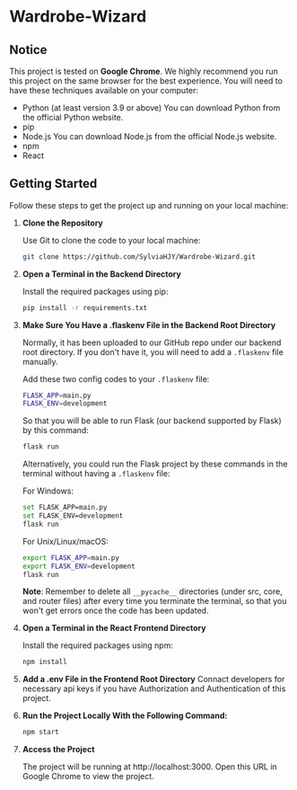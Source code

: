 # Wardrobe-Wizard

## Notice

This project is tested on **Google Chrome**. We highly recommend you run this project on the same browser for the best experience.
You will need to have these techniques available on your computer:
- Python (at least version 3.9 or above)
  You can download Python from the official Python website.
- pip
- Node.js
  You can download Node.js from the official Node.js website.
- npm
- React

## Getting Started

Follow these steps to get the project up and running on your local machine:

1. **Clone the Repository**

   Use Git to clone the code to your local machine:
   
   ```bash
   git clone https://github.com/SylviaHJY/Wardrobe-Wizard.git
   ```

2. **Open a Terminal in the Backend Directory**

   Install the required packages using pip:
   
   ```bash
   pip install -r requirements.txt
   ```

3. **Make Sure You Have a .flaskenv File in the Backend Root Directory**

   Normally, it has been uploaded to our GitHub repo under our backend root directory. If you don't have it, you will need to add a `.flaskenv` file manually.
   
   Add these two config codes to your `.flaskenv` file:
   
   ```bash
   FLASK_APP=main.py
   FLASK_ENV=development
   ```
   
   So that you will be able to run Flask (our backend supported by Flask) by this command:
   
   ```bash
   flask run
   ```
   
   Alternatively, you could run the Flask project by these commands in the terminal without having a `.flaskenv` file:
   
   For Windows:
   
   ```bash
   set FLASK_APP=main.py
   set FLASK_ENV=development  
   flask run
   ```
   
   For Unix/Linux/macOS:
   
   ```bash
   export FLASK_APP=main.py
   export FLASK_ENV=development
   flask run
   ```
   
   **Note**: Remember to delete all `__pycache__` directories (under src, core, and router files) after every time you terminate the terminal, so that you won't get errors once the code has been updated. 

4. **Open a Terminal in the React Frontend Directory**

   Install the required packages using npm:
   
   ```bash
   npm install
   ```

5. **Add a .env File in the Frontend Root Directory** Connact developers for necessary api keys if you have Authorization and Authentication of this project.
6. **Run the Project Locally With the Following Command:**

   ```bash
   npm start
   ```

7. **Access the Project**

   The project will be running at http://localhost:3000. Open this URL in Google Chrome to view the project.
